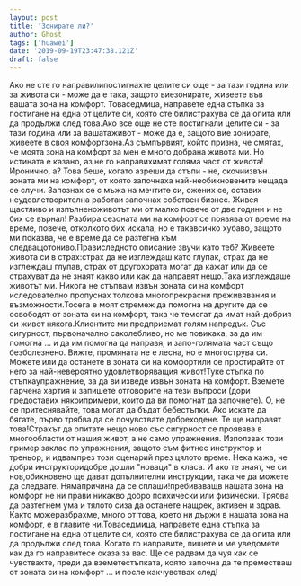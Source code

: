 ```yaml
---
layout: post
title: 'Зонирате ли?'
author: Ghost
tags: ['huawei']
date: '2019-09-19T23:47:38.121Z'
draft: false
---
```


Ако не сте го направилипостигнахте целите си още - за тази година или за живота си - може да е така, защото виезонирате, живеете във вашата зона на комфорт. Товаседмица, направете една стъпка за постигане на една от целите си, която сте билистрахува се да опита или да продължи след това.Ако все още не сте постигнали целите си - за тази година или за вашатаживот - може да е, защото вие зонирате, живеете в своя комфортзона.Аз съмпървият, който призна, че смятах, че моята зона на комфорт за мен е много добрана живота ми. Но истината е казано, аз не го направихимат голяма част от живота! Иронично, а? Това беше, когато азреши да стъпи - не, скочиизвън зоната ми на комфорт, от която започнаха най-необикновените нещада се случи. Запознах се с мъжа на мечтите си, ожених се, оставих неудовлетворителна работаи започнах собствен бизнес. Живея щастливо и изпълненоживотът ми от малко повече от две години и не бих се върнал! Разбира сезоната ми на комфорт се появява от време на време, повече, отколкото бих искала, но е такавсичко хубаво, защото ми показва, че е време да се разтегна към следващотониво.Прависледното описание звучи като теб? Живеете живота си в страх:страх да не изглеждаш като глупак, страх да не изглеждаш глупав, страх от другохората могат да кажат или да се страхуват да не знаят какво или как да направят нещо.Така изглеждаше животът ми. Никога не стъпвам извън зоната си на комфорт иследователно пропуснах толкова многопрекрасни преживявания и възможности.Тосега е моят стремеж да помогна на другите да се освободят от зоната си на комфорт, така че темогат да имат най-добрия си живот някога.Клиентите ми предприемат голям напредък. Със сигурност, първоначално саколебливо, но ме повикаха, за да им помогна ... и да им помогна да направя, и запо-голямата част също безболезнено. Вижте, промяната не е лесна, но е многострува си. Можете или да останете в зоната си на комфортили се простирайте от него за най-невероятно удовлетворяващия живот!Туке стъпка по стъпкаупражнение, за да ви изведе извън зоната на комфорт. Вземете парчена хартия и запишете отговорите на тези въпроси (дори предоставих някоипримери, които да ви помогнат да започнете). О, не се притеснявайте, това могат да бъдат бебестъпки. Ако искате да бягате, първо трябва да се почувствате добреходене. Те ще направят това!Страхът да опитате нещо ново със сигурност се проявява в многообласти от нашия живот, а не само упражнения. Използвах този пример заклас по упражнения, защото съм фитнес инструктор и треньор, и идвампрез този сценарий през цялото време. Нека кажа, че добри инструкторидобре дошли "новаци" в класа. И ако те знаят, че си нов,обикновено ще дават допълнителни инструкции, така че да можете да следвате. Нямапричина да се сплаши!пребиваващв нашата зона на комфорт не ни прави никакво добро психически или физически. Трябва да разтегнем ума и тялото сиза да останете нащрек, активен и здрав. Както можеразбрахме, много от това, което ни държи в нашата зона на комфорт, е в главите ни.Товаседмица, направете една стъпка за постигане на една от целите си, която сте билистрахува се да опита или да продължи след това. Когато го направите, пишете и ме уведомете как да го направитесе оказа за вас. Ще се радвам да чуя как се чувствахте, преди да вземетестъпката, която започна да те преместваш от зоната си на комфорт ... и после какчувствах след!
